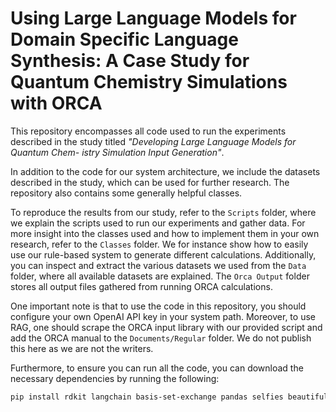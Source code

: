 # Using Large Language Models for Domain Specific Language Synthesis: A Case Study for Quantum Chemistry Simulations with ORCA

This repository encompasses all code used to run the experiments described in the study titled *"Developing Large Language Models for Quantum Chem-
istry Simulation Input Generation"*.  

In addition to the code for our system architecture, we include the datasets described in the study, which can be used for further research. The repository also contains some generally helpful classes.

To reproduce the results from our study, refer to the `Scripts` folder, where we explain the scripts used to run our experiments and gather data. For more insight into the classes used and how to implement them in your own research, refer to the `Classes` folder. We for instance show how to easily use our rule-based system to generate different calculations. Additionally, you can inspect and extract the various datasets we used from the `Data` folder, where all available datasets are explained. The `Orca Output` folder stores all output files gathered from running ORCA calculations.

One important note is that to use the code in this repository, you should configure your own OpenAI API key in your system path. Moreover, to use RAG, one should scrape the ORCA input library with our provided script and add the ORCA manual to the `Documents/Regular` folder. We do not publish this here as we are not the writers.

Furthermore, to ensure you can run all the code, you can download the necessary dependencies by running the following:
```bash
pip install rdkit langchain basis-set-exchange pandas selfies beautifulsoup4 fpdf pypdf openai molmod basis-set-exchange scikit-learn psutil sacrebleu langchain tiktoken
```